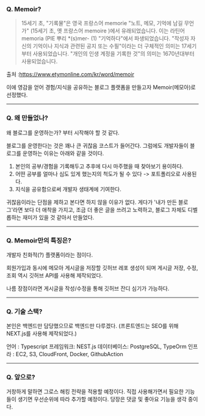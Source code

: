 ### Q. Memoir?



> 15세기 초, "기록물"은 영국 프랑스어 memorie "노트, 메모, 기억에 남길 무언가" (15세기 초, 옛 프랑스어 memoire )에서 유래되었습니다. 이는 라틴어 memoria (PIE 뿌리 *(s)mer- (1) "기억하다"에서 파생되었습니다. "작성자 자신의 기억이나 지식과 관련된 공지 또는 수필"이라는 더 구체적인 의미는 17세기부터 사용되었습니다. "개인의 인생 계정을 기록한 것"의 의미는 1670년대부터 사용되었습니다. <br>

출처 :https://www.etymonline.com/kr/word/memoir

이에 영감을 얻어 경험/지식을 공유하는 블로그 플랫폼을 만들고자 Memoir(메모아)로 선정했다.
</br>

-----------
### Q. 왜 만들었나?

왜 블로그를 운영하는가? 부터 시작해야 할 것 같다.

블로그를 운영한다는 것은 꽤나 큰 귀찮음 코스트가 들어간다. 그럼에도 개발자들이 블로그를 운영하는 이유는 아래와 같을 것이다.

1. 본인의 공부/경험을 기록해두고 추후에 다시 마주했을 때 찾아보기 용이하다.
2. 어떤 공부를 얼마나 심도 있게 했는지의 척도가 될 수 있다 -> 포트폴리오로 사용된다.
3. 지식을 공유함으로써 개발자 생태계에 기여한다.

귀찮음이라는 단점을 제하고 본다면 하지 않을 이유가 없다. 게다가 '내가 만든 블로그'라면 보다 더 애착을 가지고, 조금 더 좋은 글을 쓰려고 노력하고, 블로그 자체도 디벨롭하는 재미가 있을 것 같아서 만들었다.
</br>

-----------
### Q. Memoir만의 특징은?

개발자 친화적(?) 플랫폼이라는 점이다.

회원가입과 동시에 메모아 게시글을 저장할 깃허브 레포 생성이 되며 게시글 저장, 수정, 조회 역시 깃허브 API를 사용해 제작되었다.

나름 장점이라면 게시글을 작성/수정을 통해 깃허브 잔디 심기가 가능하다.
</br>

-----------
###   Q.  기술 스택?
본인은 백엔드만 담당했으므로 백엔드만 다루겠다. (프론트엔드는 SEO를 위해 NEXT.js를 사용해 제작되었다.)

언어 : Typescript
프레임워크: NEST.js
데이터베이스: PostgreSQL, TypeOrm
인프라 : EC2, S3, CloudFront, Docker, GithubAction
</br>

----------
###   Q.  앞으로?

거창하게 말하면 그로스 해킹 전략을 적용할 예정이다.
직접 사용해가면서 필요한 기능들이 생기면 우선순위에 따라 추가할 예정이다.
당장은 댓글 및 좋아요 기능을 생각 중이다.





